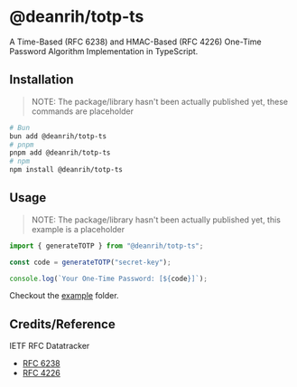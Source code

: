 # @deanrih/totp-ts

A Time-Based (RFC 6238) and HMAC-Based (RFC 4226) One-Time Password Algorithm Implementation in TypeScript.

## Installation

> NOTE: The package/library hasn't been actually published yet, these commands are placeholder

```sh
# Bun
bun add @deanrih/totp-ts
# pnpm
pnpm add @deanrih/totp-ts
# npm
npm install @deanrih/totp-ts
```

## Usage

> NOTE: The package/library hasn't been actually published yet, this example is a placeholder

```ts
import { generateTOTP } from "@deanrih/totp-ts";

const code = generateTOTP("secret-key");

console.log(`Your One-Time Password: [${code}]`);
```

Checkout the [example](https://github.com/deanrih/totp-ts/blob/main/example) folder.

## Credits/Reference

IETF RFC Datatracker

- [RFC 6238 <Time-Based One-Time Password Algorithm>](https://datatracker.ietf.org/doc/html/rfc6238)
- [RFC 4226 <HMAC-Based One-Time Password Algorithm>](https://datatracker.ietf.org/doc/html/rfc4226)
